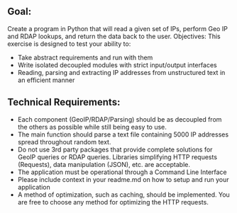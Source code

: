 ## Goal:
Create a program in Python that will read a given set of IPs, perform Geo IP and RDAP lookups, and
return the data back to the user.
Objectives:
This exercise is designed to test your ability to:

- Take abstract requirements and run with them
- Write isolated decoupled modules with strict input/output interfaces
- Reading, parsing and extracting IP addresses from unstructured text in an efficient manner

## Technical Requirements:
- Each component (GeoIP/RDAP/Parsing) should be as decoupled from the others as possible
  while still being easy to use.
- The main function should parse a text file containing 5000 IP addresses spread throughout
  random text.
- Do not use 3rd party packages that provide complete solutions for GeoIP queries or RDAP
  queries. Libraries simplifying HTTP requests (Requests), data manipulation (JSON), etc. are
  acceptable.
- The application must be operational through a Command Line Interface
- Please include context in your readme.md on how to setup and run your application
- A method of optimization, such as caching, should be implemented. You are free to choose
  any method for optimizing the HTTP requests.
